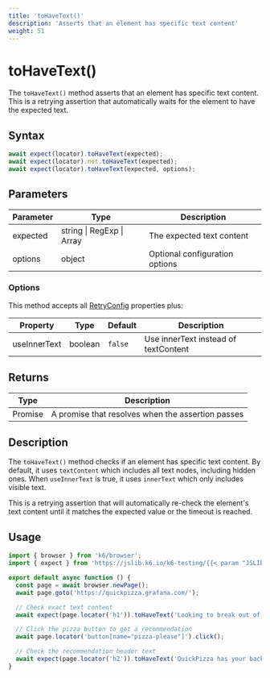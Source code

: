 ```yaml
---
title: 'toHaveText()'
description: 'Asserts that an element has specific text content'
weight: 51
---
```


# toHaveText()

The `toHaveText()` method asserts that an element has specific text content. This is a retrying assertion that automatically waits for the element to have the expected text.

## Syntax

<!-- eslint-skip -->

```javascript
await expect(locator).toHaveText(expected);
await expect(locator).not.toHaveText(expected);
await expect(locator).toHaveText(expected, options);
```

## Parameters

| Parameter | Type                      | Description                    |
| --------- | ------------------------- | ------------------------------ |
| expected  | string \| RegExp \| Array | The expected text content      |
| options   | object                    | Optional configuration options |

### Options

This method accepts all [RetryConfig](https://grafana.com/docs/k6/<K6_VERSION>/javascript-api/jslib/k6-testing/retrying-assertions/retryconfig) properties plus:

| Property     | Type    | Default | Description                          |
| ------------ | ------- | ------- | ------------------------------------ |
| useInnerText | boolean | `false` | Use innerText instead of textContent |

## Returns

| Type          | Description                                       |
| ------------- | ------------------------------------------------- |
| Promise<void> | A promise that resolves when the assertion passes |

## Description

The `toHaveText()` method checks if an element has specific text content. By default, it uses `textContent` which includes all text nodes, including hidden ones. When `useInnerText` is true, it uses `innerText` which only includes visible text.

This is a retrying assertion that will automatically re-check the element's text content until it matches the expected value or the timeout is reached.

## Usage

<!-- md-k6:skip -->

```javascript
import { browser } from 'k6/browser';
import { expect } from 'https://jslib.k6.io/k6-testing/{{< param "JSLIB_TESTING_VERSION" >}}/index.js';

export default async function () {
  const page = await browser.newPage();
  await page.goto('https://quickpizza.grafana.com/');

  // Check exact text content
  await expect(page.locator('h1')).toHaveText('Looking to break out of your pizza routine?');

  // Click the pizza button to get a recommendation
  await page.locator('button[name="pizza-please"]').click();

  // Check the recommendation header text
  await expect(page.locator('h2')).toHaveText('QuickPizza has your back!');
}
```

